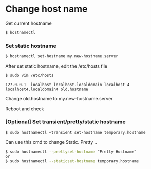# Change host name

Get current hostname
```sh
$ hostnamectl
```

### Set static hostname
```sh
$ hostnamectl set-hostname my.new-hostname.server
```

After set static hostname, edit the /etc/hosts file
```sh
$ sudo vim /etc/hosts
```

```
127.0.0.1  localhost localhost.localdomain localhost 4 localhost4.localdomain4 old.hostname
```
Change old.hostname to my.new-hostname.server

Reboot and check

### [Optional] Set transient/pretty/static hostname
```sh
$ sudo hostnamectl –transient set-hostname temporary.hostname
```

Can use this cmd to change Static. Pretty ..
```sh
$ sudo hostnamectl --prettyset-hostname “Pretty Hostname”
or
$ sudo hostnamectl --staticset-hostname temporary.hostname
```


